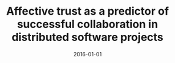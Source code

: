 ---
title: "Affective trust as a predictor of successful collaboration in distributed software projects"
collection: publications
category: conferences
permalink: /publication/2016-01-01-Affective-trust-as-a-predictor-of-successful-collaboration-in-distributed-software-projects
date: 2016-01-01
venue: 'In Proc. of the 1st International Workshop on Emotion Awareness in Software Engineering, SEmotion@ICSE 2016, Austin, Texas, USA, May 14-22, 2016'
paperurl: 'https://doi.org/10.1145/2897000.2897001'
citation: ' Fabio Calefato,  Filippo Lanubile, &quot;Affective trust as a predictor of successful collaboration in distributed software projects.&quot; <i>In Proc. of the 1st International Workshop on Emotion Awareness in Software Engineering, SEmotion@ICSE 2016, Austin, Texas, USA, May 14-22, 2016</i>, 2016.'
doi: https://doi.org/10.1145/2897000.2897001
---